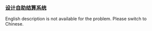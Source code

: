 ### [设计自助结算系统](https://leetcode.com/problems/dui-lie-de-zui-da-zhi-lcof)

<p>English description is not available for the problem. Please switch to Chinese.</p>
